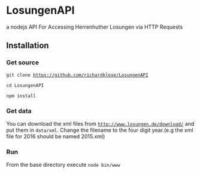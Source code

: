 # LosungenAPI
a nodejs API For Accessing Herrenhuther Losungen via HTTP Requests

## Installation
### Get source
<code>git clone https://github.com/richardklose/LosungenAPI</code>

<code>cd LosungenAPI</code>

<code>npm install</code>
### Get data
You can download the xml files from <code>http://www.losungen.de/download/</code> and put them in <code>data/xml</code>. Change the filename to the four digit year.(e.g the xml file for 2016 should be named 2015.xml)

### Run
From the base directory execute <code>node bin/www</code>

